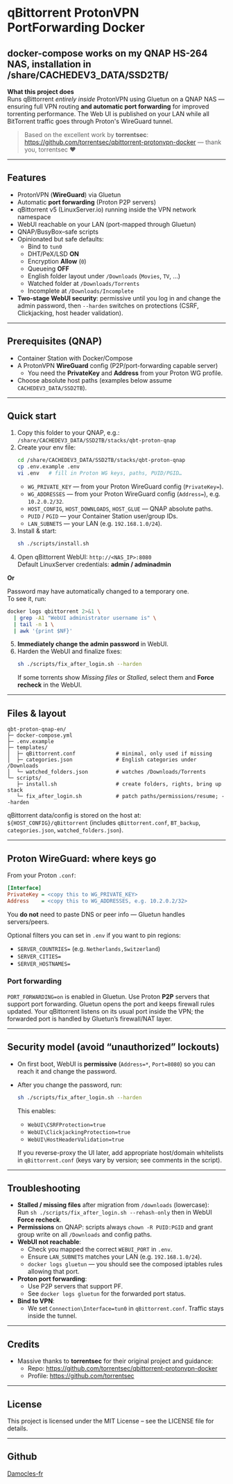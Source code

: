 # qBittorrent ProtonVPN PortForwarding Docker

## docker-compose works on my QNAP HS-264 NAS, installation in /share/CACHEDEV3_DATA/SSD2TB/

**What this project does**  
Runs qBittorrent *entirely inside* ProtonVPN using Gluetun on a QNAP NAS — ensuring full VPN routing **and automatic port forwarding** for improved torrenting performance. The Web UI is published on your LAN while all BitTorrent traffic goes through Proton's WireGuard tunnel.

> Based on the excellent work by **torrentsec**: https://github.com/torrentsec/qbittorrent-protonvpn-docker — thank you, torrentsec ❤️

---

## Features
- ProtonVPN (**WireGuard**) via Gluetun
- Automatic **port forwarding** (Proton P2P servers)
- qBittorrent v5 (LinuxServer.io) running inside the VPN network namespace
- WebUI reachable on your LAN (port-mapped through Gluetun)
- QNAP/BusyBox–safe scripts
- Opinionated but safe defaults:
  - Bind to `tun0`
  - DHT/PeX/LSD **ON**
  - Encryption **Allow** (`0`)
  - Queueing **OFF**
  - English folder layout under `/Downloads` (`Movies`, `TV`, …)
  - Watched folder at `/Downloads/Torrents`
  - Incomplete at `/Downloads/Incomplete`
- **Two-stage WebUI security**: permissive until you log in and change the admin password, then `--harden` switches on protections (CSRF, Clickjacking, host header validation).

---

## Prerequisites (QNAP)
- Container Station with Docker/Compose
- A ProtonVPN **WireGuard** config (P2P/port-forwarding capable server)
  - You need the **PrivateKey** and **Address** from your Proton WG profile.
- Choose absolute host paths (examples below assume `CACHEDEV3_DATA/SSD2TB`).

---

## Quick start
1. Copy this folder to your QNAP, e.g.:  
   `/share/CACHEDEV3_DATA/SSD2TB/stacks/qbt-proton-qnap`
2. Create your env file:
   ```sh
   cd /share/CACHEDEV3_DATA/SSD2TB/stacks/qbt-proton-qnap
   cp .env.example .env
   vi .env   # fill in Proton WG keys, paths, PUID/PGID…
   ```
   - `WG_PRIVATE_KEY` — from your Proton WireGuard config (`PrivateKey=`).
   - `WG_ADDRESSES` — from your Proton WireGuard config (`Address=`), e.g. `10.2.0.2/32`.
   - `HOST_CONFIG`, `HOST_DOWNLOADS`, `HOST_GLUE` — QNAP absolute paths.
   - `PUID` / `PGID` — your Container Station user/group IDs.
   - `LAN_SUBNETS` — your LAN (e.g. `192.168.1.0/24`).
3. Install & start:
   ```sh
   sh ./scripts/install.sh
   ```
4. Open qBittorrent WebUI: `http://<NAS_IP>:8080`  
   Default LinuxServer credentials: **admin / adminadmin**
   
**Or**

   Password may have automatically changed to a temporary one.  
To see it, run:
~~~sh
docker logs qbittorrent 2>&1 \
  | grep -A1 "WebUI administrator username is" \
  | tail -n 1 \
  | awk '{print $NF}'
~~~

5. **Immediately change the admin password** in WebUI.
6. Harden the WebUI and finalize fixes:
   ```sh
   sh ./scripts/fix_after_login.sh --harden
   ```
   If some torrents show *Missing files* or *Stalled*, select them and **Force recheck** in the WebUI.

---

## Files & layout
```
qbt-proton-qnap-en/
├─ docker-compose.yml
├─ .env.example
├─ templates/
│  ├─ qBittorrent.conf             # minimal, only used if missing
│  ├─ categories.json              # English categories under /Downloads
│  └─ watched_folders.json         # watches /Downloads/Torrents
└─ scripts/
   ├─ install.sh                   # create folders, rights, bring up stack
   └─ fix_after_login.sh           # patch paths/permissions/resume; --harden
```

qBittorrent data/config is stored on the host at:  
`${HOST_CONFIG}/qBittorrent` (includes `qBittorrent.conf`, `BT_backup`, `categories.json`, `watched_folders.json`).

---

## Proton WireGuard: where keys go
From your Proton `.conf`:
```ini
[Interface]
PrivateKey = <copy this to WG_PRIVATE_KEY>
Address    = <copy this to WG_ADDRESSES, e.g. 10.2.0.2/32>
```
You **do not** need to paste DNS or peer info — Gluetun handles servers/peers.

Optional filters you can set in `.env` if you want to pin regions:
- `SERVER_COUNTRIES=` (e.g. `Netherlands,Switzerland`)
- `SERVER_CITIES=`
- `SERVER_HOSTNAMES=`

### Port forwarding
`PORT_FORWARDING=on` is enabled in Gluetun. Use Proton **P2P** servers that support port forwarding. Gluetun opens the port and keeps firewall rules updated. Your qBittorrent listens on its usual port inside the VPN; the forwarded port is handled by Gluetun’s firewall/NAT layer.

---

## Security model (avoid “unauthorized” lockouts)
- On first boot, WebUI is **permissive** (`Address=*`, `Port=8080`) so you can reach it and change the password.
- After you change the password, run:
  ```sh
  sh ./scripts/fix_after_login.sh --harden
  ```
  This enables:
  - `WebUI\CSRFProtection=true`
  - `WebUI\ClickjackingProtection=true`
  - `WebUI\HostHeaderValidation=true`

  If you reverse-proxy the UI later, add appropriate host/domain whitelists in `qBittorrent.conf` (keys vary by version; see comments in the script).

---

## Troubleshooting
- **Stalled / missing files** after migration from `/downloads` (lowercase):  
  Run `sh ./scripts/fix_after_login.sh --rehash-only` then in WebUI **Force recheck**.
- **Permissions** on QNAP: scripts always `chown -R PUID:PGID` and grant group write on all `/Downloads` and config paths.
- **WebUI not reachable**:
  - Check you mapped the correct `WEBUI_PORT` in `.env`.
  - Ensure `LAN_SUBNETS` matches your LAN (e.g. `192.168.1.0/24`).
  - `docker logs gluetun` — you should see the composed iptables rules allowing that port.
- **Proton port forwarding**:
  - Use P2P servers that support PF.
  - See `docker logs gluetun` for the forwarded port status.
- **Bind to VPN**:
  - We set `Connection\Interface=tun0` in `qBittorrent.conf`. Traffic stays inside the tunnel.

---

## Credits
- Massive thanks to **torrentsec** for their original project and guidance:
  - Repo: https://github.com/torrentsec/qbittorrent-protonvpn-docker
  - Profile: https://github.com/torrentsec

---

## License
This project is licensed under the MIT License – see the LICENSE file for details.

---

## Github
[Damocles-fr](https://github.com/Damocles-fr)
